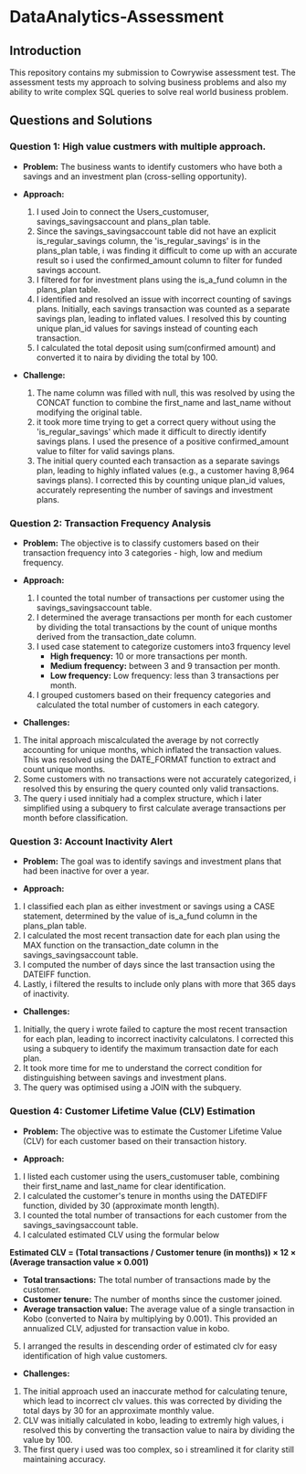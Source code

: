 # DataAnalytics-Assessment

## Introduction
This repository contains my submission to Cowrywise assessment test. The assessment tests my approach to solving business problems and also my ability to write complex SQL queries to solve real world business problem.

## Questions and Solutions
### Question 1: High value custmers with multiple approach.
- **Problem:** The business wants to identify customers who have both a savings and an investment plan (cross-selling opportunity).
  
- **Approach:**
  1. I used Join to connect the Users_customuser, savings_savingsaccount and plans_plan table.
  2. Since the savings_savingsaccount table did not have an explicit is_regular_savings column, the 'is_regular_savings' is in the plans_plan table, i was finding it difficult to come up with an accurate result so i used the confirmed_amount column to filter for funded savings account.
  3. I filtered for for investment plans using the is_a_fund column in the plans_plan table.
  4.  I identified and resolved an issue with incorrect counting of savings plans. Initially, each savings transaction was counted as a separate savings plan, leading to inflated values. I resolved this by counting unique plan_id values for savings instead of counting each transaction.
  5.  I calculated the total deposit using sum(confirmed amount) and converted it to naira by dividing the total by 100.
     
- **Challenge:**
  1. The name column was filled with null, this was resolved by using the CONCAT function to combine the first_name and last_name without modifying the original table.
  2. it took more time trying to get a correct query without using the 'is_regular_savings' which made it difficult to directly identify savings plans. I used the presence of a positive confirmed_amount value to filter for valid savings plans.
  3. The initial query counted each transaction as a separate savings plan, leading to highly inflated values (e.g., a customer having 8,964 savings plans). I corrected this by counting unique plan_id values, accurately representing the number of savings and investment plans.


### Question 2: Transaction Frequency Analysis
- **Problem:** The objective is to classify customers based on their transaction frequency into 3 categories - high, low and medium frequency.
  
- **Approach:**
  1. I counted the total number of transactions per customer using the savings_savingsaccount table.
  2. I determined the average transactions per month for each customer by dividing the total transactions by the count of unique months derived from the transaction_date column.
  3. I used case statement to categorize customers into3 frquency level
      - **High frequency:**  10 or more transactions per month.
      - **Medium frequency:**  between 3 and 9 transaction per month.
      - **Low frequency:** Low frequency: less than 3 transactions per month.
  4. I grouped customers based on their frequency categories and calculated the total number of customers in each category.
     
- **Challenges:** 
1. The inital approach miscalculated the average by not correctly accounting for unique months, which inflated the transaction values. This was resolved using the DATE_FORMAT function to extract and count unique months.
2. Some customers with no transactions were not accurately categorized, i resolved this by ensuring the query counted only valid transactions.
3. The query i used innitialy had a complex structure, which i later simplified using a subquery to first calculate average transactions per month before classification.


### Question 3: Account Inactivity Alert
- **Problem:** The goal was to identify savings and investment plans that had been inactive for over a year.
  
-  **Approach:**
  1. I classified each plan as either investment or savings using a CASE statement, determined by the value of is_a_fund column in the plans_plan table.
  2. I calculated the most recent transaction date for each plan using the MAX function on the transaction_date column in the savings_savingsaccount table.
  3. I computed the number of days since the last transaction using the DATEIFF function.
  4. Lastly, i filtered the results to include only plans with more that 365 days of inactivity.
     
-  **Challenges:**
  1. Initially, the query i wrote failed to capture the most recent transaction for each plan, leading to incorrect inactivity calculatons. I corrected this using a subquery to identify the maximum transaction date for each plan.
  2. It took more time for me to understand the correct condition for distinguishing between savings and investment plans.
  3. The query was optimised using a JOIN with the subquery.


### Question 4: Customer Lifetime Value (CLV) Estimation
- **Problem:** The objective was to estimate the Customer Lifetime Value (CLV) for each customer based on their transaction history.
  
-  **Approach:**
  1. I listed each customer using the users_customuser table, combining their first_name and last_name for clear identification.
  2. I calculated the customer's tenure in months using the DATEDIFF function, divided by 30 (approximate month length).
  3. I counted the total number of transactions for each customer from the savings_savingsaccount table.
  4. I calculated estimated CLV using the formular below
     
**Estimated CLV = (Total transactions / Customer tenure (in months)) × 12 × (Average transaction value × 0.001)**

- **Total transactions:** The total number of transactions made by the customer.
- **Customer tenure:** The number of months since the customer joined.
- **Average transaction value:** The average value of a single transaction in Kobo (converted to Naira by multiplying by 0.001).
This provided an annualized CLV, adjusted for transaction value in kobo.
 5. I arranged the results in descending order of estimated clv for easy identification of high value customers.
  
-  **Challenges:**
1. The initial approach used an inaccurate method for calculating tenure, which lead to incorrect clv values. this was corrected by dividing the total days by 30 for an approximate monthly value.
2. CLV was initially calculated in kobo, leading to extremly high values, i resolved this by converting the transaction value to naira by dividing the value by 100.
3. The first query i used was too complex, so i streamlined it for clarity still maintaining accuracy.
  
